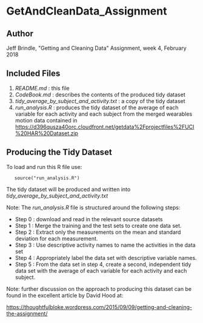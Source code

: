 # GetAndCleanData_Assignment

## Author

Jeff Brindle, "Getting and Cleaning Data" Assignment, week 4,  February 2018

## Included Files

1. *README.md* : this file
2. *CodeBook.md* : describes the contents of the produced tidy dataset
3. *tidy_average_by_subject_and_activity.txt* : a copy of the tidy dataset
4. *run_analysis.R* : produces the tidy dataset of the average of each variable for each activity and each subject from the merged wearables motion data contained in https://d396qusza40orc.cloudfront.net/getdata%2Fprojectfiles%2FUCI%20HAR%20Dataset.zip

## Producing the Tidy Dataset

To load and run this R file use:

       source("run_analysis.R")

The tidy dataset will be produced and written into *tidy_average_by_subject_and_activity.txt*

Note: The *run_analysis.R* file is structured around the following steps:
* Step 0 : download and read in the relevant source datasets
* Step 1 : Merge the training and the test sets to create one data set.
* Step 2 : Extract only the measurements on the mean and standard deviation for each measurement.
* Step 3 : Use descriptive activity names to name the activities in the data set
* Step 4 : Appropriately label the data set with descriptive variable names.
* Step 5 : From the data set in step 4, create a second, independent tidy data set with the average of each variable for each activity and each subject.

Note: further discussion on the approach to producing this dataset can be found in the excellent article by David Hood at:

https://thoughtfulbloke.wordpress.com/2015/09/09/getting-and-cleaning-the-assignment/

